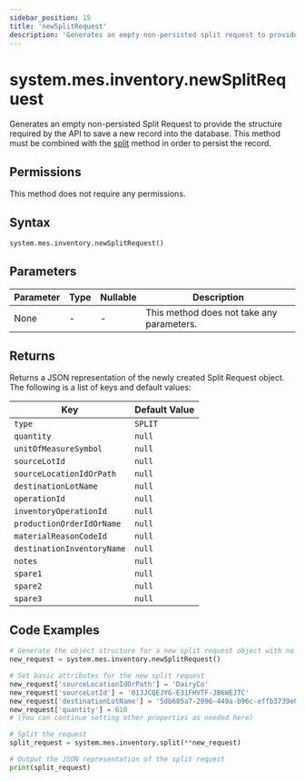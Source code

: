```yaml
---
sidebar_position: 15
title: 'newSplitRequest'
description: 'Generates an empty non-persisted split request to provide the structure to save a new record into the database.'
---
```


# system.mes.inventory.newSplitRequest

Generates an empty non-persisted Split Request to provide the structure required by the API to save a new record into the database.
This method must be combined with the [split](./split) method in order to persist the record.

## Permissions

This method does not require any permissions.

## Syntax

```python
system.mes.inventory.newSplitRequest()
```

## Parameters

| Parameter | Type | Nullable | Description                               |
| --------- | ---- | -------- | ----------------------------------------- |
| None      | -    | -        | This method does not take any parameters. |

## Returns

Returns a JSON representation of the newly created Split Request object. The following is a list of keys and default values:

| Key                        | Default Value |
| -------------------------- | ------------- |
| `type`                     | `SPLIT`       |
| `quantity`                 | `null`        |
| `unitOfMeasureSymbol`      | `null`        |
| `sourceLotId`              | `null`        |
| `sourceLocationIdOrPath`   | `null`        |
| `destinationLotName`       | `null`        |
| `operationId`              | `null`        |
| `inventoryOperationId`     | `null`        |
| `productionOrderIdOrName`  | `null`        |
| `materialReasonCodeId`     | `null`        |
| `destinationInventoryName` | `null`        |
| `notes`                    | `null`        |
| `spare1`                   | `null`        |
| `spare2`                   | `null`        |
| `spare3`                   | `null`        |

## Code Examples

```python
# Generate the object structure for a new split request object with no initial arguments
new_request = system.mes.inventory.newSplitRequest()

# Set basic attributes for the new split request
new_request['sourceLocationIdOrPath'] = 'DairyCo'
new_request['sourceLotId'] = '01JJCQEJYG-E31FHVTF-JB6WEJTC'
new_request['destinationLotName'] = '5db685a7-2096-449a-b96c-effb3739e021'
new_request['quantity'] = 610
# (You can continue setting other properties as needed here)

# Split the request
split_request = system.mes.inventory.split(**new_request)

# Output the JSON representation of the split request
print(split_request)
```
